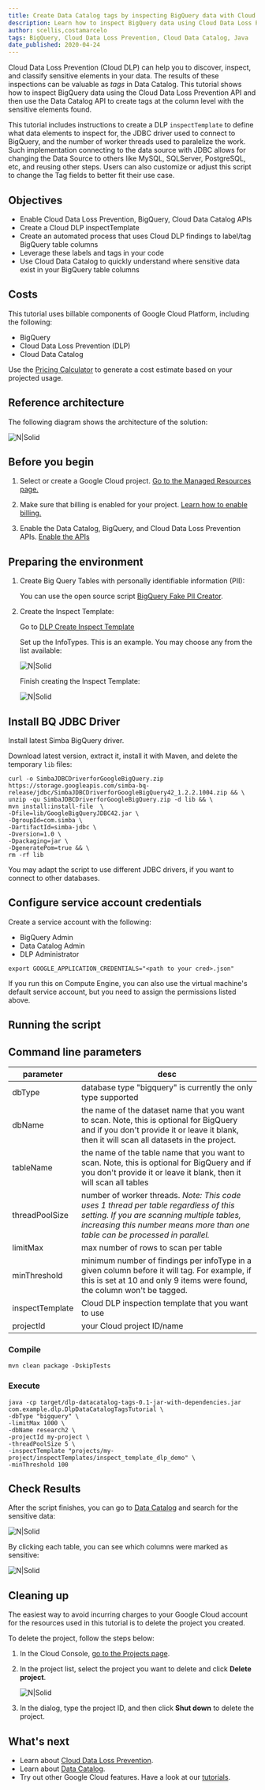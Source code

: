 ```yaml
---
title: Create Data Catalog tags by inspecting BigQuery data with Cloud Data Loss Prevention
description: Learn how to inspect BigQuery data using Cloud Data Loss Prevention and automatically create Cloud Data Catalog tags for sensitive elements with results from inspection scans.
author: scellis,costamarcelo
tags: BigQuery, Cloud Data Loss Prevention, Cloud Data Catalog, Java
date_published: 2020-04-24
---
```


Cloud Data Loss Prevention (Cloud DLP) can help you to discover, inspect, and classify sensitive elements in your data. The 
results of these inspections can be valuable as *tags* in Data Catalog. This tutorial shows how to inspect BigQuery data 
using the Cloud Data Loss Prevention API and then use the Data Catalog API to create tags at the column level with the 
sensitive elements found.

This tutorial includes instructions to create a DLP `inspectTemplate` to define what data elements to inspect for, the JDBC driver used to connect to BigQuery, and the number of worker threads used to paralelize the work. Such implementation connecting to the data source with JDBC allows for changing the Data Source to others like MySQL, SQLServer, PostgreSQL, etc, and reusing other steps. Users can also customize or adjust this script to change the Tag fields to better fit their use case. 

## Objectives

- Enable Cloud Data Loss Prevention, BigQuery, Cloud Data Catalog APIs
- Create a Cloud DLP inspectTemplate
- Create an automated process that uses Cloud DLP findings to label/tag BigQuery table columns
- Leverage these labels and tags in your code 
- Use Cloud Data Catalog to quickly understand where sensitive data exist in your BigQuery table columns

## Costs

This tutorial uses billable components of Google Cloud Platform, including the following:

- BigQuery
- Cloud Data Loss Prevention (DLP)
- Cloud Data Catalog

Use the [Pricing Calculator](https://cloud.google.com/products/calculator) to generate a cost estimate based on your projected usage.

## Reference architecture

The following diagram shows the architecture of the solution:

![N|Solid](https://storage.googleapis.com/gcp-community/tutorials/dlp-to-datacatalog-tags/flow.png)


## Before you begin

1.  Select or create a Google Cloud project.
    [Go to the Managed Resources page.](https://console.cloud.google.com/cloud-resource-manager)

1.  Make sure that billing is enabled for your project.
    [Learn how to enable billing.](https://cloud.google.com/billing/docs/how-to/modify-project)

1.  Enable the Data Catalog, BigQuery, and Cloud Data Loss Prevention APIs.
    [Enable the APIs](https://console.cloud.google.com/flows/enableapi?apiid=datacatalog.googleapis.com,bigquery.googleapis.com,dlp.googleapis.com)

## Preparing the environment

1.  Create Big Query Tables with personally identifiable information (PII):

    You can use the open source script [BigQuery Fake PII Creator](https://github.com/mesmacosta/bq-fake-pii-table-creator). 

1.  Create the Inspect Template:

    Go to [DLP Create Inspect Template](https://console.cloud.google.com/security/dlp/create/template)

    Set up the InfoTypes. This is an example. You may choose any from the list available:
    
    ![N|Solid](https://storage.googleapis.com/gcp-community/tutorials/dlp-to-datacatalog-tags/infoTypes.png)

    Finish creating the Inspect Template:
    
    ![N|Solid](https://storage.googleapis.com/gcp-community/tutorials/dlp-to-datacatalog-tags/inspectTemplateCreated.png)

## Install BQ JDBC Driver

Install latest Simba BigQuery driver.

Download latest version, extract it, install it with Maven, and delete the temporary `lib` files:

```
curl -o SimbaJDBCDriverforGoogleBigQuery.zip https://storage.googleapis.com/simba-bq-release/jdbc/SimbaJDBCDriverforGoogleBigQuery42_1.2.2.1004.zip && \
unzip -qu SimbaJDBCDriverforGoogleBigQuery.zip -d lib && \
mvn install:install-file  \
-Dfile=lib/GoogleBigQueryJDBC42.jar \
-DgroupId=com.simba \
-DartifactId=simba-jdbc \
-Dversion=1.0 \
-Dpackaging=jar \
-DgeneratePom=true && \
rm -rf lib
```

You may adapt the script to use different JDBC drivers, if you want to connect to other databases.

## Configure service account credentials

Create a service account with the following:
* BigQuery Admin
* Data Catalog Admin
* DLP Administrator

```
export GOOGLE_APPLICATION_CREDENTIALS="<path to your cred>.json"
```

If you run this on Compute Engine, you can also use the virtual machine's default service account, but you need to assign
the permissions listed above. 

## Running the script

## Command line parameters

| parameter                  | desc                                                                                                                                                                                                                  | 
|----------------------------|-----------------------------------------------------------------------------------------------------------------------------------------------------------------------------------------------------------------------|
| dbType                     | database type "bigquery" is currently the only type supported                                                                                                                                                         |
| dbName                     | the name of the dataset name that you want to scan.  Note, this is optional for BigQuery and if you don't provide it or leave it blank, then it will scan all datasets in the project.                                |
| tableName                  | the name of the table name that you want to scan.  Note, this is optional for BigQuery and if you don't provide it or leave it blank, then it will scan all tables                                                    |         
| threadPoolSize             | number of worker threads. _Note: This code uses 1 thread per table regardless of this setting. If you are scanning multiple tables, increasing this number means more than one table can be processed in parallel._   |
| limitMax                   | max number of rows to scan per table                                                                                                                                                                                  |
| minThreshold               | minimum number of findings per infoType in a given column before it will tag. For example, if this is set at 10 and only 9 items were found, the column won't be tagged.                                              |
| inspectTemplate            | Cloud DLP inspection template that you want to use                                                                                                                                                                    |
| projectId                  | your Cloud project ID/name                                                                                                                                                                                            |

### Compile

```
mvn clean package -DskipTests
```

### Execute

```
java -cp target/dlp-datacatalog-tags-0.1-jar-with-dependencies.jar com.example.dlp.DlpDataCatalogTagsTutorial \
-dbType "bigquery" \
-limitMax 1000 \
-dbName research2 \
-projectId my-project \
-threadPoolSize 5 \
-inspectTemplate "projects/my-project/inspectTemplates/inspect_template_dlp_demo" \
-minThreshold 100
```

## Check Results

After the script finishes, you can go to [Data Catalog](https://cloud.google.com/data-catalog) and search for the sensitive
data:

![N|Solid](https://storage.googleapis.com/gcp-community/tutorials/dlp-to-datacatalog-tags/searchUI.png)

By clicking each table, you can see which columns were marked as sensitive:

![N|Solid](https://storage.googleapis.com/gcp-community/tutorials/dlp-to-datacatalog-tags/taggedTable.png)

## Cleaning up

The easiest way to avoid incurring charges to your Google Cloud account for the resources used in this tutorial is to delete 
the project you created.

To delete the project, follow the steps below:

1.  In the Cloud Console, [go to the Projects page](https://console.cloud.google.com/iam-admin/projects).

1.  In the project list, select the project you want to delete and click **Delete project**.

    ![N|Solid](https://storage.googleapis.com/gcp-community/tutorials/partial-redaction-with-dlp-and-gcf/img_delete_project.png)
    
1.  In the dialog, type the project ID, and then click **Shut down** to delete the project.

## What's next

- Learn about [Cloud Data Loss Prevention](https://cloud.google.com/dlp).
- Learn about [Data Catalog](https://cloud.google.com/data-catalog).
- Try out other Google Cloud features. Have a look at our [tutorials](https://cloud.google.com/docs/tutorials).
